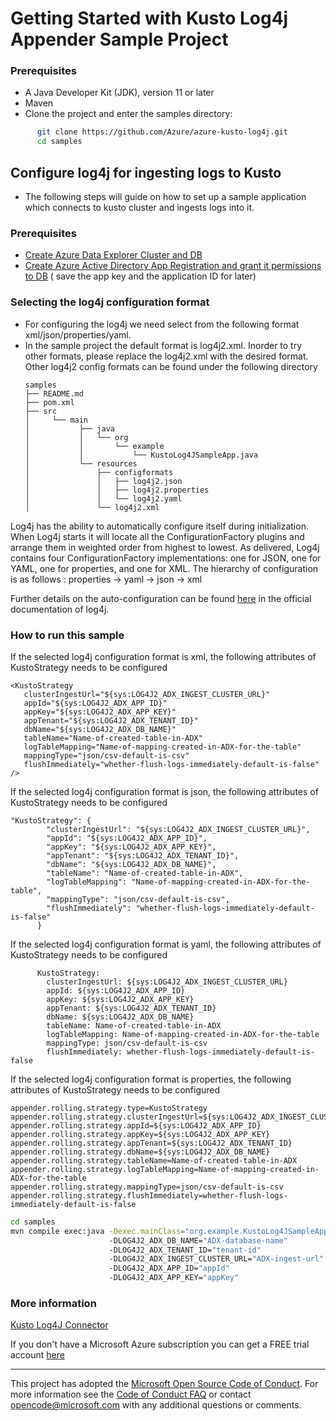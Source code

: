 # Getting Started with Kusto Log4j Appender Sample Project

### Prerequisites

- A Java Developer Kit (JDK), version 11 or later
- Maven
- Clone the project and enter the samples directory:

```sh
      git clone https://github.com/Azure/azure-kusto-log4j.git
      cd samples
```

## Configure log4j for ingesting logs to Kusto

- The following steps will guide on how to set up a sample application which connects to kusto cluster and ingests logs
  into it.

### Prerequisites

- [Create Azure Data Explorer Cluster and DB](https://docs.microsoft.com/en-us/azure/data-explorer/create-cluster-database-portal)
- [Create Azure Active Directory App Registration and grant it permissions to DB](https://docs.microsoft.com/en-us/azure/kusto/management/access-control/how-to-provision-aad-app) (
  save the app key and the application ID for later)

### Selecting the log4j configuration format

- For configuring the log4j we need select from the following format xml/json/properties/yaml.
- In the sample project the default format is log4j2.xml. Inorder to try other formats, please replace the log4j2.xml
  with the desired format. Other log4j2 config formats can be found under the following directory
   ```
  samples
   ├── README.md
   ├── pom.xml
   ├── src
   │     └── main
   │           ├── java
   │           │   └── org
   │           │       └── example
   │           │           └── KustoLog4JSampleApp.java
   │           └── resources
   │               ├── configformats
   │               │   ├── log4j2.json
   │               │   ├── log4j2.properties
   │               │   └── log4j2.yaml
   │               └── log4j2.xml
  ```                                         

Log4j has the ability to automatically configure itself during initialization. When Log4j starts it will locate all the
ConfigurationFactory plugins and arrange them in weighted order from highest to lowest. As delivered, Log4j contains
four ConfigurationFactory implementations: one for JSON, one for YAML, one for properties, and one for XML.
The hierarchy of configuration is as follows : properties -> yaml -> json -> xml

Further details on the auto-configuration can be
found [here](https://logging.apache.org/log4j/2.x/manual/configuration.html) in the official documentation of log4j.

### How to run this sample

If the selected log4j configuration format is xml, the following attributes of KustoStrategy needs to be configured

```
<KustoStrategy
   clusterIngestUrl="${sys:LOG4J2_ADX_INGEST_CLUSTER_URL}"
   appId="${sys:LOG4J2_ADX_APP_ID}"
   appKey="${sys:LOG4J2_ADX_APP_KEY}"
   appTenant="${sys:LOG4J2_ADX_TENANT_ID}"
   dbName="${sys:LOG4J2_ADX_DB_NAME}"
   tableName="Name-of-created-table-in-ADX"
   logTableMapping="Name-of-mapping-created-in-ADX-for-the-table"
   mappingType="json/csv-default-is-csv"
   flushImmediately="whether-flush-logs-immediately-default-is-false"
/>

```

If the selected log4j configuration format is json, the following attributes of KustoStrategy needs to be configured

```
"KustoStrategy": {
        "clusterIngestUrl": "${sys:LOG4J2_ADX_INGEST_CLUSTER_URL}",
        "appId": "${sys:LOG4J2_ADX_APP_ID}",
        "appKey": "${sys:LOG4J2_ADX_APP_KEY}",
        "appTenant": "${sys:LOG4J2_ADX_TENANT_ID}",
        "dbName": "${sys:LOG4J2_ADX_DB_NAME}",
        "tableName": "Name-of-created-table-in-ADX",
        "logTableMapping": "Name-of-mapping-created-in-ADX-for-the-table",
        "mappingType": "json/csv-default-is-csv",
        "flushImmediately": "whether-flush-logs-immediately-default-is-false"
      }
```

If the selected log4j configuration format is yaml, the following attributes of KustoStrategy needs to be configured

```
      KustoStrategy:
        clusterIngestUrl: ${sys:LOG4J2_ADX_INGEST_CLUSTER_URL}
        appId: ${sys:LOG4J2_ADX_APP_ID}
        appKey: ${sys:LOG4J2_ADX_APP_KEY}
        appTenant: ${sys:LOG4J2_ADX_TENANT_ID}
        dbName: ${sys:LOG4J2_ADX_DB_NAME}
        tableName: Name-of-created-table-in-ADX
        logTableMapping: Name-of-mapping-created-in-ADX-for-the-table
        mappingType: json/csv-default-is-csv
        flushImmediately: whether-flush-logs-immediately-default-is-false
```

If the selected log4j configuration format is properties, the following attributes of KustoStrategy needs to be
configured

```
appender.rolling.strategy.type=KustoStrategy
appender.rolling.strategy.clusterIngestUrl=${sys:LOG4J2_ADX_INGEST_CLUSTER_URL}
appender.rolling.strategy.appId=${sys:LOG4J2_ADX_APP_ID}
appender.rolling.strategy.appKey=${sys:LOG4J2_ADX_APP_KEY}
appender.rolling.strategy.appTenant=${sys:LOG4J2_ADX_TENANT_ID}
appender.rolling.strategy.dbName=${sys:LOG4J2_ADX_DB_NAME}
appender.rolling.strategy.tableName=Name-of-created-table-in-ADX
appender.rolling.strategy.logTableMapping=Name-of-mapping-created-in-ADX-for-the-table
appender.rolling.strategy.mappingType=json/csv-default-is-csv
appender.rolling.strategy.flushImmediately=whether-flush-logs-immediately-default-is-false
```

```sh
cd samples
mvn compile exec:java -Dexec.mainClass="org.example.KustoLog4JSampleApp" 
                      -DLOG4J2_ADX_DB_NAME="ADX-database-name" 
                      -DLOG4J2_ADX_TENANT_ID="tenant-id" 
                      -DLOG4J2_ADX_INGEST_CLUSTER_URL="ADX-ingest-url" 
                      -DLOG4J2_ADX_APP_ID="appId" 
                      -DLOG4J2_ADX_APP_KEY="appKey"

```

### More information

[Kusto Log4J Connector](https://github.com/Azure/azure-kusto-log4j)

If you don't have a Microsoft Azure subscription you can get a FREE trial
account [here](http://go.microsoft.com/fwlink/?LinkId=330212)

---

This project has adopted the [Microsoft Open Source Code of Conduct](https://opensource.microsoft.com/codeofconduct/).
For more information see the [Code of Conduct FAQ](https://opensource.microsoft.com/codeofconduct/faq/) or
contact [opencode@microsoft.com](mailto:opencode@microsoft.com) with any additional questions or comments.
